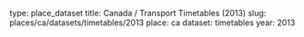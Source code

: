 type: place_dataset
title: Canada / Transport Timetables (2013)
slug: places/ca/datasets/timetables/2013
place: ca
dataset: timetables
year: 2013
